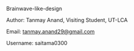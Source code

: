 Brainwave-like-design

Author: Tanmay Anand, Visiting Student, UT-LCA

Email: tanmay.anand29@gmail.com

Username: saitama0300
